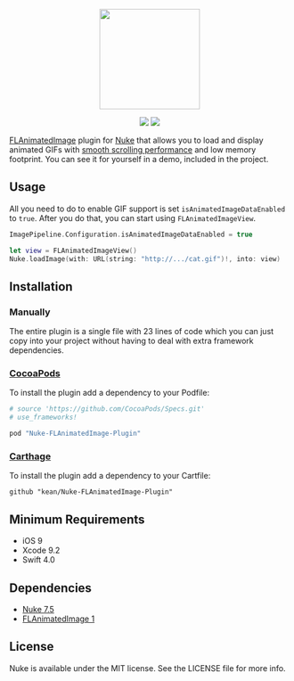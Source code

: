 <p align="center"><img src="https://cloud.githubusercontent.com/assets/1567433/13918338/f8670eea-ef7f-11e5-814d-f15bdfd6b2c0.png" height="180"/>

<p align="center">
<a href="https://cocoapods.org"><img src="https://img.shields.io/cocoapods/v/Nuke-Alamofire-Plugin.svg"></a>
<a href="https://github.com/Carthage/Carthage"><img src="https://img.shields.io/badge/Carthage-compatible-4BC51D.svg?style=flat"></a>
</p>

[FLAnimatedImage](https://github.com/Flipboard/FLAnimatedImage) plugin for [Nuke](https://github.com/kean/Nuke) that allows you to load and display animated GIFs with [smooth scrolling performance](https://www.youtube.com/watch?v=fEJqQMJrET4) and low memory footprint. You can see it for yourself in a demo, included in the project.

## Usage

All you need to do to enable GIF support is set `isAnimatedImageDataEnabled` to `true`. After you do that, you can start using `FLAnimatedImageView`.

```swift
ImagePipeline.Configuration.isAnimatedImageDataEnabled = true

let view = FLAnimatedImageView()
Nuke.loadImage(with: URL(string: "http://.../cat.gif")!, into: view)
```

## Installation

### Manually

The entire plugin is a single file with 23 lines of code which you can just copy into your project without having to deal with extra framework dependencies.

### [CocoaPods](http://cocoapods.org)

To install the plugin add a dependency to your Podfile:

```ruby
# source 'https://github.com/CocoaPods/Specs.git'
# use_frameworks!

pod "Nuke-FLAnimatedImage-Plugin"
```

### [Carthage](https://github.com/Carthage/Carthage)

To install the plugin add a dependency to your Cartfile:

```
github "kean/Nuke-FLAnimatedImage-Plugin"
```

## Minimum Requirements

- iOS 9
- Xcode 9.2
- Swift 4.0

## Dependencies

- [Nuke 7.5](https://github.com/kean/Nuke)
- [FLAnimatedImage 1](https://github.com/Flipboard/FLAnimatedImage)

## License

Nuke is available under the MIT license. See the LICENSE file for more info.
